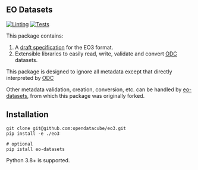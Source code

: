 ## EO Datasets

[![Linting](https://github.com/GeoscienceAustralia/eo3/actions/workflows/lint.yml/badge.svg)](https://github.com/GeoscienceAustralia/eo3/actions/workflows/lint.yml)
[![Tests](https://github.com/GeoscienceAustralia/eo3/actions/workflows/test.yml/badge.svg)](https://github.com/GeoscienceAustralia/eo3/actions/workflows/test.yml)
<!--[![Coverage Status](https://img.shields.io/codecov/c/github/GeoscienceAustralia/eo-datasets)](https://app.codecov.io/gh/GeoscienceAustralia/eo-datasets)-->

This package contains:

1. A [draft specification](SPECIFICATION.md) for the EO3 format.
2. Extensible libraries to easily read, write, validate and convert [ODC](https://github.com/opendatacube/datacube-core)
datasets.

This package is designed to ignore all metadata except that directly interpreted by
[ODC](https://github.com/opendatacube/datacube-core)

Other metadata validation, creation, conversion, etc. can be handled by
[eo-datasets](https://github.com/opendatacube/eo-datasets), from which this
package was originally forked.

## Installation

    git clone git@github.com:opendatacube/eo3.git
    pip install -e ./eo3

    # optional
    pip istall eo-datasets

Python 3.8+ is supported.
